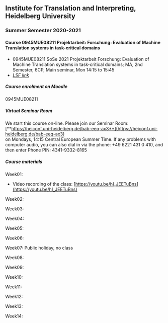 ## Institute for Translation and Interpreting, Heidelberg University
### Summer Semester 2020-2021
#### Course 0945MUE08211 Projektarbeit: Forschung: Evaluation of Machine Translation systems in task-critical domains

- 0945MUE08211 SoSe 2021 Projektarbeit Forschung: Evaluation of Machine Translation systems in task-critical domains; MA, 2nd Semester, 6CP, Main seminar, Mon 14:15  to 15:45
- [*LSF link*](https://lsf.uni-heidelberg.de/qisserver/rds?state=verpublish&status=init&vmfile=no&publishid=331157&moduleCall=webInfo&publishConfFile=webInfo&publishSubDir=veranstaltung)  

##### Course enrolment on Moodle
0945MUE08211

##### Virtual Seminar Room

We start this course on-line. Please join our Seminar Room:  
[**https://heiconf.uni-heidelberg.de/bab-eeq-ax3**](https://heiconf.uni-heidelberg.de/bab-eeq-ax3)  
on Mondays, 14:15 Central European Summer Time. If any problems with computer audio, you can also dial in via the phone: +49 6221 431 0 410, and then enter Phone PIN: 4341-9332-8165

##### Course materials

Week01:
- Video recording of the class: [https://youtu.be/hI_JEETuBns](https://youtu.be/hI_JEETuBns)

Week02:

Week03:

Week04:

Week05:

Week06:

Week07: Public holiday, no class

Week08:

Week09:

Week10:

Week11:

Week12:

Week13:

Week14:
